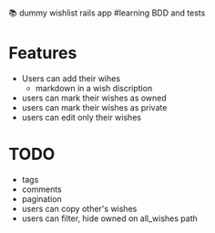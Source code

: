 :books: dummy wishlist rails app #learning BDD and tests

# Features
- Users can add their wihes
  - markdown in a wish discription
- users can mark their wishes as owned
- users can mark their wishes as private
- users can edit only their wishes

# TODO
- tags
- comments
- pagination
- users can copy other's wishes
- users can filter, hide owned on all_wishes path
